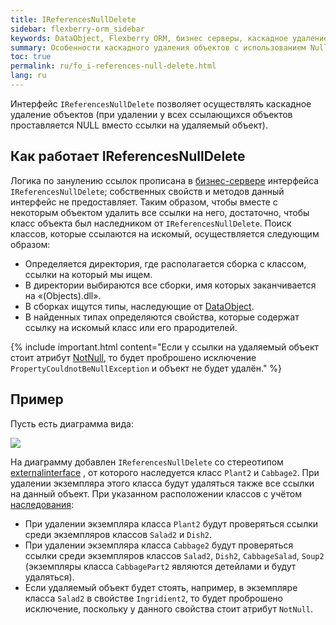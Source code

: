 ```yaml
---
title: IReferencesNullDelete
sidebar: flexberry-orm_sidebar
keywords: DataObject, Flexberry ORM, бизнес серверы, каскадное удаление объектов
summary: Особенности каскадного удаления объектов c использованием Null
toc: true
permalink: ru/fo_i-references-null-delete.html
lang: ru
---
```


Интерфейс `IReferencesNullDelete` позволяет осуществлять каскадное удаление объектов (при удалении у всех ссылающихся объектов проставляется NULL вместо ссылки на удаляемый объект).

## Как работает IReferencesNullDelete

Логика по занулению ссылок прописана в [бизнес-сервере](fo_business-server.html) интерфейса `IReferencesNullDelete`; собственных свойств и методов данный интерфейс не предоставляет. Таким образом, чтобы вместе с некоторым объектом удалить все ссылки на него, достаточно, чтобы класс объекта был наследником от `IReferencesNullDelete`.
Поиск классов, которые ссылаются на искомый, осуществляется следующим образом:

* Определяется директория, где располагается сборка с классом, ссылки на который мы ищем.
* В директории выбираются все сборки, имя которых заканчивается на «(Objects).dll».
* В сборках ищутся типы, наследующие от [DataObject](fo_data-object.html).
* В найденных типах определяются свойства, которые содержат ссылку на искомый класс или его прародителей. 

{% include important.html content="Если у ссылки на удаляемый объект стоит атрибут [NotNull](fo_attributes-class-data.html), то будет проброшено исключение `PropertyCouldnotBeNullException` и объект не будет удалён." %}

## Пример

Пусть есть диаграмма вида:

![](/images/pages/products/flexberry-orm/i-references-cascade-delete/i-references-null-delete.png)

На диаграмму добавлен `IReferencesNullDelete` со стереотипом [externalinterface](fd_external-interface.html) , от которого наследуется класс `Plant2` и `Cabbage2`. При удалении экземпляра этого класса будут удаляться также все ссылки на данный объект.
При указанном расположении классов с учётом [наследования](fd_interfaces.html):
* При удалении экземпляра класса `Plant2` будут проверяться ссылки среди экземпляров классов `Salad2` и `Dish2`.
* При удалении экземпляра класса `Cabbage2` будут проверяться ссылки среди экземпляров классов `Salad2`, `Dish2`, `CabbageSalad`, `Soup2` (экземпляры класса `CabbagePart2` являются детейлами и будут удаляться).
* Если удаляемый объект будет стоять, например, в экземпляре класса `Salad2` в свойстве `Ingridient2`, то будет проброшено исключение, поскольку у данного свойства стоит атрибут `NotNull`.
